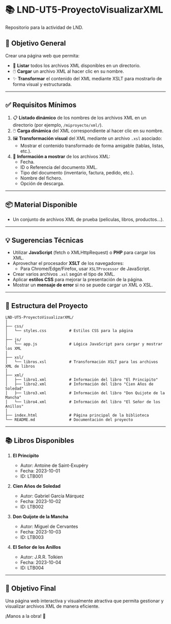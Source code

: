 # 📚 LND-UT5-ProyectoVisualizarXML

Repositorio para la actividad de LND.

## 🌟 Objetivo General
Crear una página web que permita:
- 📂 **Listar** todos los archivos XML disponibles en un directorio.
- 🖱️ **Cargar** un archivo XML al hacer clic en su nombre.
- ✨ **Transformar** el contenido del XML mediante XSLT para mostrarlo de forma visual y estructurada.

---

## ✅ Requisitos Mínimos
1. 📋 **Listado dinámico** de los nombres de los archivos XML en un directorio (por ejemplo, `/miproyecto/xml/`).
2. 🖱️ **Carga dinámica** del XML correspondiente al hacer clic en su nombre.
3. 🖼️ **Transformación visual** del XML mediante un archivo `.xsl` asociado:
   - Mostrar el contenido transformado de forma amigable (tablas, listas, etc.).
4. 📄 **Información a mostrar** de los archivos XML:
   - Fecha.
   - ID o Referencia del documento XML.
   - Tipo del documento (inventario, factura, pedido, etc.).
   - Nombre del fichero.
   - Opción de descarga.

---

## 📦 Material Disponible
- Un conjunto de archivos XML de prueba (películas, libros, productos...).

---

## 💡 Sugerencias Técnicas
- Utilizar **JavaScript** (fetch o XMLHttpRequest) o **PHP** para cargar los XML.
- Aprovechar el procesador **XSLT** de los navegadores:
  - Para Chrome/Edge/Firefox, usar `XSLTProcessor` de JavaScript.
- Crear varios archivos `.xsl` según el tipo de XML.
- Aplicar **estilos CSS** para mejorar la presentación de la página.
- Mostrar un **mensaje de error** si no se puede cargar un XML o XSL.

---

## 📂 Estructura del Proyecto

```
LND-UT5-ProyectoVisualizarXML/
│
├── css/
│   └── styles.css          # Estilos CSS para la página
│
├── js/
│   └── app.js              # Lógica JavaScript para cargar y mostrar los XML
│
├── xsl/
│   └── libros.xsl          # Transformación XSLT para los archivos XML de libros
│
├── xml/
│   ├── libro1.xml          # Información del libro "El Principito"
│   ├── libro2.xml          # Información del libro "Cien Años de Soledad"
│   ├── libro3.xml          # Información del libro "Don Quijote de la Mancha"
│   └── libro4.xml          # Información del libro "El Señor de los Anillos"
│
├── index.html              # Página principal de la biblioteca
└── README.md               # Documentación del proyecto
```

---

## 📚 Libros Disponibles

1. **El Principito**  
   - Autor: Antoine de Saint-Exupéry  
   - Fecha: 2023-10-01  
   - ID: LTB001  

2. **Cien Años de Soledad**  
   - Autor: Gabriel García Márquez  
   - Fecha: 2023-10-02  
   - ID: LTB002  

3. **Don Quijote de la Mancha**  
   - Autor: Miguel de Cervantes  
   - Fecha: 2023-10-03  
   - ID: LTB003  

4. **El Señor de los Anillos**  
   - Autor: J.R.R. Tolkien  
   - Fecha: 2023-10-04  
   - ID: LTB004  

---

## 🎯 Objetivo Final
Una página web interactiva y visualmente atractiva que permita gestionar y visualizar archivos XML de manera eficiente.

¡Manos a la obra! 🚀
